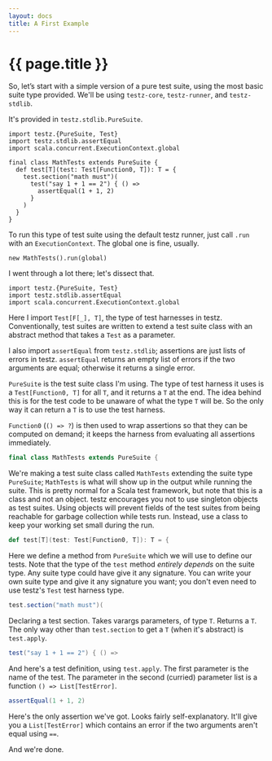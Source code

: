 ```yaml
---
layout: docs
title: A First Example
---
```


# {{ page.title }}

So, let’s start with a simple version of a pure test suite, using the
most basic suite type provided. We'll be using `testz-core`,
`testz-runner`, and `testz-stdlib`.

It's provided in `testz.stdlib.PureSuite`.

```tut:silent
import testz.{PureSuite, Test}
import testz.stdlib.assertEqual
import scala.concurrent.ExecutionContext.global

final class MathTests extends PureSuite {
  def test[T](test: Test[Function0, T]): T = {
    test.section("math must")(
      test("say 1 + 1 == 2") { () =>
        assertEqual(1 + 1, 2)
      }
    )
  }
}
```

To run this type of test suite using the default testz runner, just
call `.run` with an `ExecutionContext`. The global one is fine,
usually.

```tut:book
new MathTests().run(global)
```

I went through a lot there; let's dissect that.

```tut:silent
import testz.{PureSuite, Test}
import testz.stdlib.assertEqual
import scala.concurrent.ExecutionContext.global
```

Here I import `Test[F[_], T]`, the type of test harnesses in testz.
Conventionally, test suites are written to extend a test suite class
with an abstract method that takes a `Test` as a parameter.

I also import `assertEqual` from `testz.stdlib`; assertions are just
lists of errors in testz. `assertEqual` returns an empty list of
errors if the two arguments are equal; otherwise it returns a single
error.

`PureSuite` is the test suite class I'm using. The type of test
harness it uses is a `Test[Function0, T]` for all `T`, and it returns a
`T` at the end. The idea behind this is for the test code to be unaware
of what the type `T` will be. So the only way it can return a `T` is to
use the test harness.

`Function0` (`() => ?`) is then used to wrap assertions so that they
can be computed on demand; it keeps the harness from evaluating all
assertions immediately.

```scala
final class MathTests extends PureSuite {
```

We're making a test suite class called `MathTests` extending the suite
type `PureSuite`; `MathTests` is what will show up in the output while
running the suite. This is pretty normal for a Scala test framework,
but note that this is a class and not an object. testz encourages you
not to use singleton objects as test suites. Using objects will prevent
fields of the test suites from being reachable for garbage collection
while tests run. Instead, use a class to keep your working set small
during the run.

```scala
def test[T](test: Test[Function0, T]): T = {
```

Here we define a method from `PureSuite` which we will use to define our tests.
Note that the type of the `test` method *entirely depends* on the suite
type. Any suite type could have give it any signature. You can write
your own suite type and give it any signature you want; you don't even
need to use testz's `Test` test harness type.

```scala
test.section("math must")(
```

Declaring a test section. Takes varargs parameters, of type `T`.
Returns a `T`. The only way other than `test.section` to get a `T`
(when it's abstract) is `test.apply`.

```scala
test("say 1 + 1 == 2") { () =>
```

And here's a test definition, using `test.apply`.
The first parameter is the name of the test. The parameter in the
second (curried) parameter list is a function `() => List[TestError]`.

```scala
assertEqual(1 + 1, 2)
```

Here's the only assertion we've got. Looks fairly self-explanatory.
It'll give you a `List[TestError]` which contains an error if the two
arguments aren't equal using `==`.

And we're done.
